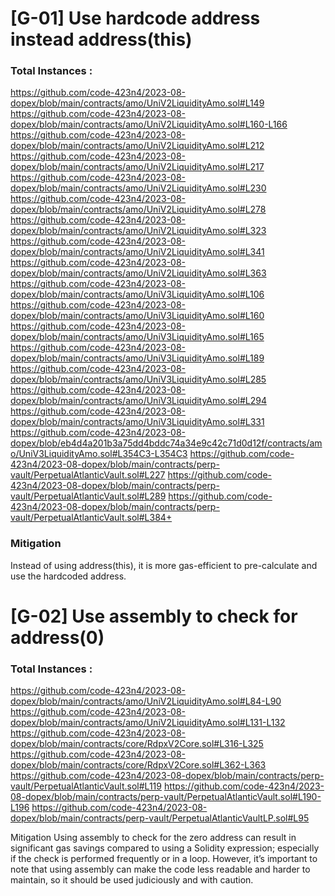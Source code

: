 # [G-01] Use hardcode address instead address(this)

### Total Instances : 
https://github.com/code-423n4/2023-08-dopex/blob/main/contracts/amo/UniV2LiquidityAmo.sol#L149
https://github.com/code-423n4/2023-08-dopex/blob/main/contracts/amo/UniV2LiquidityAmo.sol#L160-L166
https://github.com/code-423n4/2023-08-dopex/blob/main/contracts/amo/UniV2LiquidityAmo.sol#L212
https://github.com/code-423n4/2023-08-dopex/blob/main/contracts/amo/UniV2LiquidityAmo.sol#L217
https://github.com/code-423n4/2023-08-dopex/blob/main/contracts/amo/UniV2LiquidityAmo.sol#L230
https://github.com/code-423n4/2023-08-dopex/blob/main/contracts/amo/UniV2LiquidityAmo.sol#L278
https://github.com/code-423n4/2023-08-dopex/blob/main/contracts/amo/UniV2LiquidityAmo.sol#L323
https://github.com/code-423n4/2023-08-dopex/blob/main/contracts/amo/UniV2LiquidityAmo.sol#L341
https://github.com/code-423n4/2023-08-dopex/blob/main/contracts/amo/UniV2LiquidityAmo.sol#L363
https://github.com/code-423n4/2023-08-dopex/blob/main/contracts/amo/UniV3LiquidityAmo.sol#L106
https://github.com/code-423n4/2023-08-dopex/blob/main/contracts/amo/UniV3LiquidityAmo.sol#L160
https://github.com/code-423n4/2023-08-dopex/blob/main/contracts/amo/UniV3LiquidityAmo.sol#L165
https://github.com/code-423n4/2023-08-dopex/blob/main/contracts/amo/UniV3LiquidityAmo.sol#L189
https://github.com/code-423n4/2023-08-dopex/blob/main/contracts/amo/UniV3LiquidityAmo.sol#L285
https://github.com/code-423n4/2023-08-dopex/blob/main/contracts/amo/UniV3LiquidityAmo.sol#L294
https://github.com/code-423n4/2023-08-dopex/blob/main/contracts/amo/UniV3LiquidityAmo.sol#L331
https://github.com/code-423n4/2023-08-dopex/blob/eb4d4a201b3a75dd4bddc74a34e9c42c71d0d12f/contracts/amo/UniV3LiquidityAmo.sol#L354C3-L354C3
https://github.com/code-423n4/2023-08-dopex/blob/main/contracts/perp-vault/PerpetualAtlanticVault.sol#L227
https://github.com/code-423n4/2023-08-dopex/blob/main/contracts/perp-vault/PerpetualAtlanticVault.sol#L289
https://github.com/code-423n4/2023-08-dopex/blob/main/contracts/perp-vault/PerpetualAtlanticVault.sol#L384+

### Mitigation
Instead of using address(this), it is more gas-efficient to pre-calculate and use the hardcoded address.

# [G-02] Use assembly to check for address(0)

### Total Instances : 

https://github.com/code-423n4/2023-08-dopex/blob/main/contracts/amo/UniV2LiquidityAmo.sol#L84-L90
https://github.com/code-423n4/2023-08-dopex/blob/main/contracts/amo/UniV2LiquidityAmo.sol#L131-L132
https://github.com/code-423n4/2023-08-dopex/blob/main/contracts/core/RdpxV2Core.sol#L316-L325
https://github.com/code-423n4/2023-08-dopex/blob/main/contracts/core/RdpxV2Core.sol#L362-L363
https://github.com/code-423n4/2023-08-dopex/blob/main/contracts/perp-vault/PerpetualAtlanticVault.sol#L119
https://github.com/code-423n4/2023-08-dopex/blob/main/contracts/perp-vault/PerpetualAtlanticVault.sol#L190-L196
https://github.com/code-423n4/2023-08-dopex/blob/main/contracts/perp-vault/PerpetualAtlanticVaultLP.sol#L95

Mitigation
Using assembly to check for the zero address can result in significant gas savings compared to using a Solidity expression; especially if the check is performed frequently or in a loop. However, it’s important to note that using assembly can make the code less readable and harder to maintain, so it should be used judiciously and with caution.